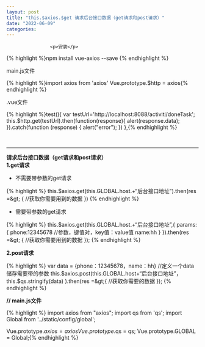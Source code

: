 ```yaml
---
layout: post
title: "this.$axios.$get 请求后台接口数据（get请求和post请求）"
date: "2022-06-09"
categories: 
---
```


                    <p>安装</p> 
{% highlight %}npm install vue-axios --save
{% endhighlight %} 
<p>main.js文件</p> 
{% highlight %}import axios from 'axios'
Vue.prototype.$http = axios{% endhighlight %} 
<p>.vue文件</p> 
{% highlight %}test(){
        var testUrl='http://localhost:8088/activiti/doneTask';
        this.$http.get(testUrl).then(function(response){
            alert(response.data);
        }).catch(function (response) {
          alert("error");
        })
},{% endhighlight %} 
<p>  </p>
<hr>
<p><strong>请求后台接口数据（get请求和post请求）</strong><br><strong>1.get请求</strong></p> 
<ul><li>不需要带参数的get请求</li></ul>
{% highlight %}
this.$axios.get(this.GLOBAL.host.+“后台接口地址”).then(res =&amp;gt; {
//获取你需要用到的数据
})
{% endhighlight %} 
<ul><li>需要带参数的get请求</li></ul>
{% highlight %}
this.$axios.get(this.GLOBAL.host.+“后台接口地址”,{
    params:{            
        phone:12345678   //参数，键值对，key值：value值
        name:hh
    }
}).then(res =&amp;gt; {
    //获取你需要用到的数据
});
{% endhighlight %} 
<p><strong>2.post请求</strong></p> 
{% highlight %}
var data = {phone：12345678，name：hh}  //定义一个data储存需要带的参数
this.$axios.post(this.GLOBAL.host+“后台接口地址”，this.$qs.stringify(data)
).then(res =&amp;gt;{
    //获取你需要的数据
});
{% endhighlight %} 
<p><strong>// main.js文件</strong></p> 
{% highlight %}
import axios from "axios";
import qs from 'qs';
import Global from '../static/config/global';

Vue.prototype.$axios = axios
Vue.prototype.$qs = qs;
Vue.prototype.GLOBAL = Global;{% endhighlight %}
                
